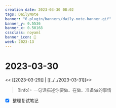 ```yaml
---
creation date: 2023-03-30 08:02
tags: DailyNote
banner: "0.plugin/banners/daily-note-banner.gif"
banner_y: 0.5536
banner_x: 0.50168
cssclass: noyaml
banner_icon: 💌
week: 2023-13
---
```


# 2023-03-30

<< [[2023-03-29]] | [[../../2023-03-31]]>>


> [!info]+ 一句话描述你要做、在做、准备做的事情
> 


- [x] 整理复试笔记
